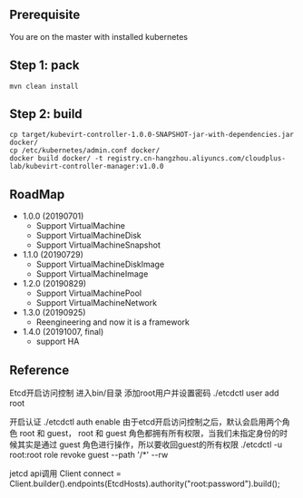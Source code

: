 ## Prerequisite

You are on the master with installed kubernetes

## Step 1: pack

```
mvn clean install
```

## Step 2: build

```
cp target/kubevirt-controller-1.0.0-SNAPSHOT-jar-with-dependencies.jar docker/
cp /etc/kubernetes/admin.conf docker/
docker build docker/ -t registry.cn-hangzhou.aliyuncs.com/cloudplus-lab/kubevirt-controller-manager:v1.0.0
```

## RoadMap

- 1.0.0 (20190701)
  - Support VirtualMachine
  - Support VirtualMachineDisk
  - Support VirtualMachineSnapshot
- 1.1.0 (20190729)
  - Support VirtualMachineDiskImage
  - Support VirtualMachineImage
- 1.2.0 (20190829)
  - Support VirtualMachinePool
  - Support VirtualMachineNetwork
- 1.3.0 (20190925)
  - Reengineering and now it is a framework
- 1.4.0 (20191007, final)
  - support HA 

## Reference

Etcd开启访问控制
进入bin/目录
添加root用户并设置密码
./etcdctl user add root
 

开启认证
./etcdctl auth enable
由于etcd开启访问控制之后，默认会启用两个角色 root 和 guest， root 和 guest 角色都拥有所有权限，当我们未指定身份的时候其实是通过 guest 角色进行操作，所以要收回guest的所有权限
./etcdctl -u root:root role revoke guest --path '/*' --rw
 

jetcd api调用
Client connect = Client.builder().endpoints(EtcdHosts).authority("root:password").build();
